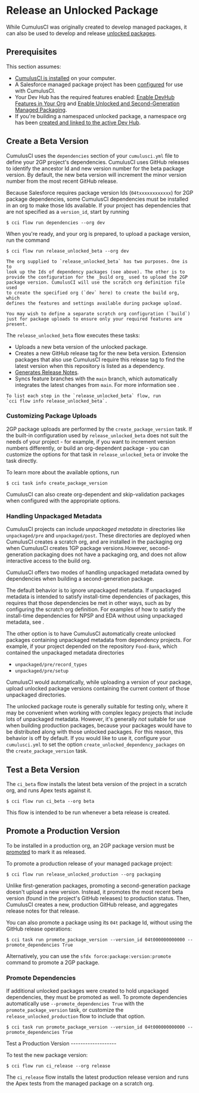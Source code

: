 # Release an Unlocked Package

While CumulusCI was originally created to develop managed packages, it
can also be used to develop and release [unlocked
packages](https://developer.salesforce.com/docs/atlas.en-us.sfdx_dev.meta/sfdx_dev/sfdx_dev_unlocked_pkg_intro.htm).

## Prerequisites

This section assumes:

-   [CumulusCI is installed](get-started) on your computer.
-   A Salesforce managed package project has been [configured](project-initialization)
    for use with CumulusCI.
-   Your Dev Hub has the required features enabled: [Enable DevHub
    Features in Your
    Org](https://developer.salesforce.com/docs/atlas.en-us.packagingGuide.meta/packagingGuide/sfdx_setup_enable_devhub.htm)
    and [Enable Unlocked and Second-Generation Managed
    Packaging](https://developer.salesforce.com/docs/atlas.en-us.sfdx_dev.meta/sfdx_dev/sfdx_setup_enable_secondgen_pkg.htm).
-   If you're building a namespaced unlocked package, a namespace org
    has been [created and linked to the active Dev
    Hub](https://developer.salesforce.com/docs/atlas.en-us.sfdx_dev.meta/sfdx_dev/sfdx_dev_dev2gp_create_namespace.htm).

## Create a Beta Version

CumulusCI uses the `dependencies` section of your `cumulusci.yml` file
to define your 2GP project's dependencies. CumulusCI uses GitHub
releases to identify the ancestor Id and new version number for the beta
package version. By default, the new beta version will increment the
minor version number from the most recent GitHub release.

Because Salesforce requires package version Ids (`04txxxxxxxxxxxx`) for
2GP package dependencies, some CumulusCI dependencies must be installed
in an org to make those Ids available. If your project has dependencies
that are not specified as a `version_id`, start by running

```console
$ cci flow run dependencies --org dev
```

When you're ready, and your org is prepared, to upload a package
version, run the command

```console
$ cci flow run release_unlocked_beta --org dev
```

```{important}
The org supplied to `release_unlocked_beta` has two purposes. One is to
look up the Ids of dependency packages (see above). The other is to
provide the configuration for the _build org_ used to upload the 2GP
package version. CumulusCI will use the scratch org definition file used
to create the specified org (`dev` here) to create the build org, which
defines the features and settings available during package upload.

You may wish to define a separate scratch org configuration (`build`)
just for package uploads to ensure only your required features are
present.
```

The `release_unlocked_beta` flow executes these tasks:

-   Uploads a new beta version of the unlocked package.
-   Creates a new GitHub release tag for the new beta version. Extension
    packages that also use CumulusCI require this release tag to find
    the latest version when this repository is listed as a dependency.
-   [Generates Release Notes](github-release-notes).
-   Syncs feature branches with the `main` branch, which automatically
    integrates the latest changes from `main`. For more information see
    [](auto-merging).

```{tip}
To list each step in the `release_unlocked_beta` flow, run
`cci flow info release_unlocked_beta`.
```

### Customizing Package Uploads

2GP package uploads are performed by the `create_package_version` task.
If the built-in configuration used by `release_unlocked_beta` does not
suit the needs of your project - for example, if you want to increment
version numbers differently, or build an org-dependent package - you can
customize the options for that task in `release_unlocked_beta` or invoke
the task directly.

To learn more about the available options, run

```console
$ cci task info create_package_version
```

CumulusCI can also create org-dependent and skip-validation packages
when configured with the appropriate options.

### Handling Unpackaged Metadata

CumulusCI projects can include _unpackaged metadata_ in directories like
`unpackaged/pre` and `unpackaged/post`. These directories are deployed
when CumulusCI creates a scratch org, and are installed in the packaging
org when CumulusCI creates 1GP package versions.However,
second-generation packaging does not have a packaging org, and does not
allow interactive access to the build org.

CumulusCI offers two modes of handling unpackaged metadata owned by
dependencies when building a second-generation package.

The default behavior is to ignore unpackaged metadata. If unpackaged
metadata is intended to satisfy install-time dependencies of packages,
this requires that those dependencies be met in other ways, such as by
configuring the scratch org definition. For examples of how to satisfy
the install-time dependencies for NPSP and EDA without using unpackaged
metadata, see [](npsp-eda-2gp).

The other option is to have CumulusCI automatically create unlocked
packages containing unpackaged metadata from dependency projects. For
example, if your project depended on the repository `Food-Bank`, which
contained the unpackaged metadata directories

-   `unpackaged/pre/record_types`
-   `unpackaged/pre/setup`

CumulusCI would automatically, while uploading a version of your
package, upload unlocked package versions containing the current content
of those unpackaged directories.

The unlocked package route is generally suitable for testing only, where
it may be convenient when working with complex legacy projects that
include lots of unpackaged metadata. However, it's generally _not_
suitable for use when building production packages, because your
packages would have to be distributed along with those unlocked
packages. For this reason, this behavior is off by default. If you would
like to use it, configure your `cumulusci.yml` to set the option
`create_unlocked_dependency_packages` on the `create_package_version`
task.

## Test a Beta Version

The `ci_beta` flow installs the latest beta version of the project in a
scratch org, and runs Apex tests against it.

```console
$ cci flow run ci_beta --org beta
```

This flow is intended to be run whenever a beta release is created.

## Promote a Production Version

To be installed in a production org, an 2GP package version must be
[promoted](https://developer.salesforce.com/docs/atlas.en-us.sfdx_dev.meta/sfdx_dev/sfdx_dev_unlocked_pkg_create_pkg_ver_promote.htm)
to mark it as released.

To promote a production release of your managed package project:

```
$ cci flow run release_unlocked_production --org packaging
```

Unlike first-generation packages, promoting a second-generation package
doesn't upload a new version. Instead, it promotes the most recent beta
version (found in the project's GitHub releases) to production status.
Then, CumulusCI creates a new, production GitHub release, and aggregates
release notes for that release.

You can also promote a package using its `04t` package Id, without using
the GitHub release operations:

```console
$ cci task run promote_package_version --version_id 04t000000000000 --promote_dependencies True
```

Alternatively, you can use the `sfdx force:package:version:promote`
command to promote a 2GP package.

### Promote Dependencies

If additional unlocked packages were created to hold unpackaged
dependencies, they must be promoted as well. To promote dependencies
automatically use `--promote_dependencies True` with the
`promote_package_version` task, or customize the
`release_unlocked_production` flow to include that option.

```console
$ cci task run promote_package_version --version_id 04t000000000000 --promote_dependencies True
```

Test a Production Version -------------------

To test the new package version:

```
$ cci flow run ci_release --org release
```

The `ci_release` flow installs the latest production release version and
runs the Apex tests from the managed package on a scratch org.
